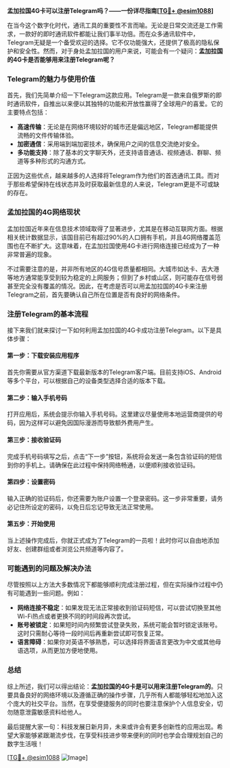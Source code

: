 **孟加拉国4G卡可以注册Telegram吗？——一份详尽指南[[TG💪+ @esim1088](https://t.me/s/esim1088)]**

在当今这个数字化时代，通讯工具的重要性不言而喻。无论是日常交流还是工作需求，一款好的即时通讯软件都能让我们事半功倍。而在众多通讯软件中，Telegram无疑是一个备受欢迎的选择。它不仅功能强大，还提供了极高的隐私保护和安全性。然而，对于身处孟加拉国的用户来说，可能会有一个疑问：**孟加拉国的4G卡是否能够用来注册Telegram呢？**

### Telegram的魅力与使用价值

首先，我们先简单介绍一下Telegram这款应用。Telegram是一款来自俄罗斯的即时通讯软件，自推出以来便以其独特的功能和开放性赢得了全球用户的喜爱。它的主要特点包括：

- **高速传输**：无论是在网络环境较好的城市还是偏远地区，Telegram都能提供流畅的文件传输体验。
- **加密通信**：采用端到端加密技术，确保用户之间的信息交流绝对安全。
- **多功能支持**：除了基本的文字聊天外，还支持语音通话、视频通话、群聊、频道等多种形式的沟通方式。

正因为这些优点，越来越多的人选择将Telegram作为他们的首选通讯工具。而对于那些希望保持在线状态并及时获取最新信息的人来说，Telegram更是不可或缺的存在。

### 孟加拉国的4G网络现状

孟加拉国近年来在信息技术领域取得了显著进步，尤其是在移动互联网方面。根据相关统计数据显示，该国目前已有超过90%的人口拥有手机，并且4G网络覆盖范围也在不断扩大。这意味着，在孟加拉国使用4G卡进行网络连接已经成为了一种非常普遍的现象。

不过需要注意的是，并非所有地区的4G信号质量都相同。大城市如达卡、吉大港等地方通常能享受到较为稳定的上网服务；但到了乡村或山区，则可能存在信号弱甚至完全没有覆盖的情况。因此，在考虑是否可以用孟加拉国的4G卡来注册Telegram之前，首先要确认自己所在位置是否有良好的网络条件。

### 注册Telegram的基本流程

接下来我们就来探讨一下如何利用孟加拉国的4G卡成功注册Telegram。以下是具体步骤：

#### 第一步：下载安装应用程序
首先你需要从官方渠道下载最新版本的Telegram客户端。目前支持iOS、Android等多个平台，可以根据自己的设备类型选择合适的版本下载。

#### 第二步：输入手机号码
打开应用后，系统会提示你输入手机号码。这里建议尽量使用本地运营商提供的号码，因为这样可以避免因国际漫游而导致额外费用产生。

#### 第三步：接收验证码
完成手机号码填写之后，点击“下一步”按钮，系统将会发送一条包含验证码的短信到你的手机上。请确保在此过程中保持网络畅通，以便顺利接收验证码。

#### 第四步：设置密码
输入正确的验证码后，你还需要为账户设置一个登录密码。这一步非常重要，请务必记住所设定的密码，以免日后忘记导致无法正常使用。

#### 第五步：开始使用
当上述操作完成后，你就正式成为了Telegram的一员啦！此时你可以自由地添加好友、创建群组或者浏览公共频道等内容了。

### 可能遇到的问题及解决办法

尽管按照以上方法大多数情况下都能够顺利完成注册过程，但在实际操作过程中仍有可能遇到一些问题。例如：

- **网络连接不稳定**：如果发现无法正常接收到验证码短信，可以尝试切换至其他Wi-Fi热点或者更换不同的时间段再次尝试。
- **账号被锁定**：如果短时间内频繁尝试登录失败，系统可能会暂时锁定该账号。这时只需耐心等待一段时间后再重新尝试即可恢复正常。
- **语言障碍**：如果你对英语不够熟悉，可以选择将界面语言更改为中文或其他母语选项，从而更加方便地使用。

### 总结

综上所述，我们可以得出结论：**孟加拉国的4G卡是可以用来注册Telegram的**。只要具备良好的网络环境以及遵循正确的操作步骤，几乎所有人都能够轻松地加入这个庞大的社交平台。当然，在享受便捷服务的同时也要注意保护个人信息安全，切勿随意泄露敏感资料给他人。

最后提醒大家一句：科技发展日新月异，未来或许会有更多创新性的应用出现。希望大家能够紧跟潮流步伐，在享受科技进步带来便利的同时也学会合理规划自己的数字生活哦！

[[TG💪+ @esim1088](https://t.me/s/esim1088) ![Image](https://i.postimg.cc/4NQfJmqS/Snipaste-2025-05-13-00-14-12.png)]